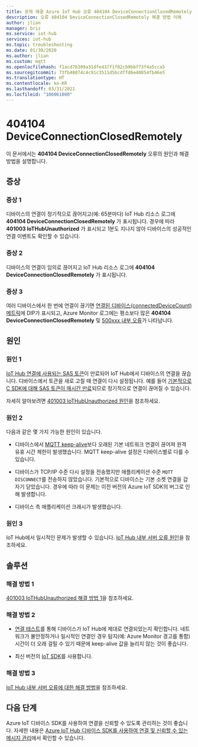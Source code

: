 ```yaml
---
title: 문제 해결 Azure IoT Hub 오류 404104 DeviceConnectionClosedRemotely
description: 오류 404104 DeviceConnectionClosedRemotely 해결 방법 이해
author: jlian
manager: briz
ms.service: iot-hub
services: iot-hub
ms.topic: troubleshooting
ms.date: 01/30/2020
ms.author: jlian
ms.custom: mqtt
ms.openlocfilehash: f1acd7b309a31dfe437f1f82cb9bbf73f4a5cca5
ms.sourcegitcommit: 73fb48074c4c91c3511d5bcdffd6e40854fb46e5
ms.translationtype: HT
ms.contentlocale: ko-KR
ms.lasthandoff: 03/31/2021
ms.locfileid: "106061080"
---
```

# <a name="404104-deviceconnectionclosedremotely"></a>404104 DeviceConnectionClosedRemotely

이 문서에서는 **404104 DeviceConnectionClosedRemotely** 오류의 원인과 해결 방법을 설명합니다.

## <a name="symptoms"></a>증상

### <a name="symptom-1"></a>증상 1

디바이스의 연결이 정기적으로 끊어지고(예: 65분마다) IoT Hub 리소스 로그에 **404104 DeviceConnectionClosedRemotely** 가 표시됩니다. 경우에 따라 **401003 IoTHubUnauthorized** 가 표시되고 1분도 지나지 않아 디바이스의 성공적인 연결 이벤트도 확인할 수 있습니다.

### <a name="symptom-2"></a>증상 2

디바이스의 연결이 임의로 끊어지고 IoT Hub 리소스 로그에 **404104 DeviceConnectionClosedRemotely** 가 표시됩니다.

### <a name="symptom-3"></a>증상 3

여러 디바이스에서 한 번에 연결이 끊기면 [연결된 디바이스(connectedDeviceCount) 메트릭](monitor-iot-hub-reference.md)에 DIP가 표시되고, Azure Monitor 로그에는 평소보다 많은 **404104 DeviceConnectionClosedRemotely** 및 [500xxx 내부 오류](iot-hub-troubleshoot-error-500xxx-internal-errors.md)가 나타납니다.

## <a name="causes"></a>원인

### <a name="cause-1"></a>원인 1

[IoT Hub 연결에 사용되는 SAS 토큰](iot-hub-devguide-security.md#security-tokens)이 만료되어 IoT Hub에서 디바이스의 연결을 끊습니다. 디바이스에서 토큰을 새로 고칠 때 연결이 다시 설정됩니다. 예를 들어 [기본적으로 C SDK에 대해 SAS 토큰이 매시간 만료](https://github.com/Azure/azure-iot-sdk-c/blob/master/doc/connection_and_messaging_reliability.md#connection-authentication)되므로 정기적으로 연결이 끊어질 수 있습니다.

자세히 알아보려면 [401003 IoTHubUnauthorized 원인](iot-hub-troubleshoot-error-401003-iothubunauthorized.md#cause-1)을 참조하세요.

### <a name="cause-2"></a>원인 2

다음과 같은 몇 가지 가능한 원인이 있습니다.

- 디바이스에서 [MQTT keep-alive](iot-hub-mqtt-support.md#default-keep-alive-timeout)보다 오래된 기본 네트워크 연결이 끊어져 원격 유휴 시간 제한이 발생했습니다. MQTT keep-alive 설정은 디바이스별로 다를 수 있습니다.

- 디바이스가 TCP/IP 수준 다시 설정을 전송했지만 애플리케이션 수준 `MQTT DISCONNECT`를 전송하지 않았습니다. 기본적으로 디바이스는 기본 소켓 연결을 갑자기 닫았습니다. 경우에 따라 이 문제는 이전 버전의 Azure IoT SDK의 버그로 인해 발생합니다.

- 디바이스 측 애플리케이션 크래시가 발생했습니다.

### <a name="cause-3"></a>원인 3

IoT Hub에서 일시적인 문제가 발생할 수 있습니다. [IoT Hub 내부 서버 오류 원인](iot-hub-troubleshoot-error-500xxx-internal-errors.md#cause)을 참조하세요.

## <a name="solutions"></a>솔루션

### <a name="solution-1"></a>해결 방법 1

[401003 IoTHubUnauthorized 해결 방법 1](iot-hub-troubleshoot-error-401003-iothubunauthorized.md#solution-1)을 참조하세요.

### <a name="solution-2"></a>해결 방법 2

- [연결 테스트](tutorial-connectivity.md)를 통해 디바이스가 IoT Hub에 제대로 연결되었는지 확인합니다. 네트워크가 불안정하거나 일시적인 연결인 경우 탐지(예: Azure Monitor 경고를 통함) 시간이 더 오래 걸릴 수 있기 때문에 keep-alive 값을 늘리지 않는 것이 좋습니다. 

- 최신 버전의 [IoT SDK](iot-hub-devguide-sdks.md)를 사용합니다.

### <a name="solution-3"></a>해결 방법 3

[IoT Hub 내부 서버 오류에 대한 해결 방법](iot-hub-troubleshoot-error-500xxx-internal-errors.md#solution)을 참조하세요.

## <a name="next-steps"></a>다음 단계

Azure IoT 디바이스 SDK를 사용하여 연결을 신뢰할 수 있도록 관리하는 것이 좋습니다. 자세한 내용은 [Azure IoT Hub 디바이스 SDK를 사용하여 연결 및 신뢰할 수 있는 메시지 관리](iot-hub-reliability-features-in-sdks.md)에서 확인할 수 있습니다.